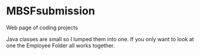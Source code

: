 # MBSFsubmission
Web page of coding projects

Java classes are small so I lumped them into one. If you only want to look at one the Employee Folder all works together.
